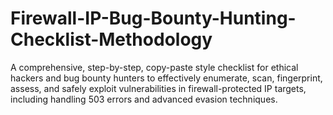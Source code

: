 # Firewall-IP-Bug-Bounty-Hunting-Checklist-Methodology
A comprehensive, step-by-step, copy-paste style checklist for ethical hackers and bug bounty hunters to effectively enumerate, scan, fingerprint, assess, and safely exploit vulnerabilities in firewall-protected IP targets, including handling 503 errors and advanced evasion techniques.
